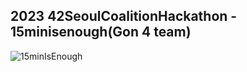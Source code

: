 ## 2023 42SeoulCoalitionHackathon - 15minisenough(Gon 4 team)

![15minIsEnough](https://user-images.githubusercontent.com/43363413/226223342-975c6feb-32b0-4226-8074-d27f8d10c140.png)
